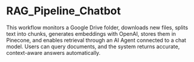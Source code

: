 # RAG_Pipeline_Chatbot
This workflow monitors a Google Drive folder, downloads new files, splits text into chunks, generates embeddings with OpenAI, stores them in Pinecone, and enables retrieval through an AI Agent connected to a chat model. Users can query documents, and the system returns accurate, context-aware answers automatically.
